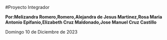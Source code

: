 #Proyecto Integrador

**Por:Melizandra Romero,Romero,Alejandra de Jesus Martinez,Rosa Maria Antonio Epifanio,Elizabeth Cruz Maldonado,Jose Manuel Cruz Castillo**

Domingo 10 de Diciembre de 2023